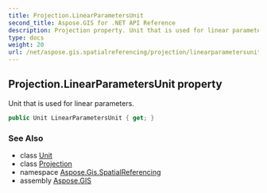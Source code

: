 ```yaml
---
title: Projection.LinearParametersUnit
second_title: Aspose.GIS for .NET API Reference
description: Projection property. Unit that is used for linear parameters
type: docs
weight: 20
url: /net/aspose.gis.spatialreferencing/projection/linearparametersunit/
---
```

## Projection.LinearParametersUnit property

Unit that is used for linear parameters.

```csharp
public Unit LinearParametersUnit { get; }
```

### See Also

* class [Unit](../../unit/)
* class [Projection](../)
* namespace [Aspose.Gis.SpatialReferencing](../../projection/)
* assembly [Aspose.GIS](../../../)


